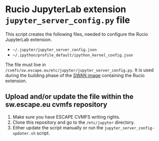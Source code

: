 # Rucio JupyterLab extension `jupyter_server_config.py` file

This script creates the following files, needed to configure the Rucio JupyterLab extension.
  * `~/.jupyter/jupyter_server_config.json`
  * `~/.ipython/profile_default/ipython_kernel_config.json`

The file must live in `/cvmfs/sw.escape.eu/etc/jupyter/jupyter_server_config.py`. It is used 
during the building phase of the [SWAN image](https://github.com/swan-cern/jupyter-images/blob/main/swan/scripts/before-notebook.d/01_rucio.sh) containing the Rucio extension.

## Upload and/or update the file within the sw.escape.eu cvmfs repository

1. Make sure you have ESCAPE CVMFS writing rights.
2. Clone this repository and go to the `/etc/jupyter` directory.
3. Either update the script manually or run the `jupyter_server_config-updater.sh` script.
